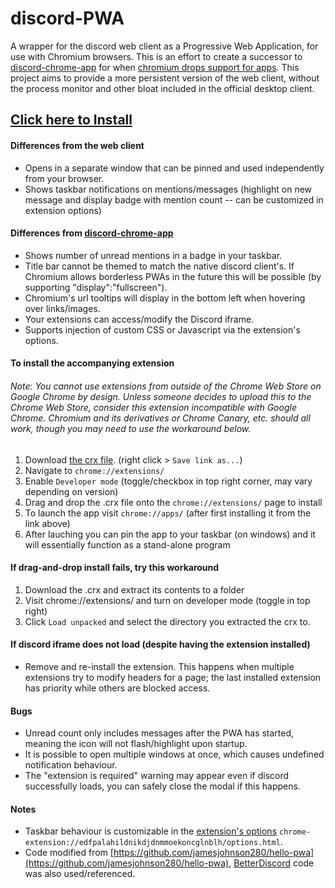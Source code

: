 # discord-PWA
A wrapper for the discord web client as a Progressive Web Application, for use with Chromium browsers. This is an effort to create a successor to [discord-chrome-app](https://github.com/NeverDecaf/discord-chrome-app) for when [chromium drops support for apps](https://blog.chromium.org/2020/01/moving-forward-from-chrome-apps.html). This project aims to provide a more persistent version of the web client, without the process monitor and other bloat included in the official desktop client.
## [Click here to Install](https://neverdecaf.github.io/discord-PWA/)
#### Differences from the web client
- Opens in a separate window that can be pinned and used independently from your browser.
- Shows taskbar notifications on mentions/messages (highlight on new message and display badge with mention count -- can be customized in extension options)
#### Differences from [discord-chrome-app](https://github.com/NeverDecaf/discord-chrome-app)
- Shows number of unread mentions in a badge in your taskbar.
- Title bar cannot be themed to match the native discord client's. If Chromium allows borderless PWAs in the future this will be possible (by supporting "display":"fullscreen").
- Chromium's url tooltips will display in the bottom left when hovering over links/images.
- Your extensions can access/modify the Discord iframe.
- Supports injection of custom CSS or Javascript via the extension's options.
#### To install the accompanying extension
###### Note: You cannot use extensions from outside of the Chrome Web Store on Google Chrome by design. Unless someone decides to upload this to the Chrome Web Store, consider this extension incompatible with Google Chrome. Chromium and its derivatives or Chrome Canary, etc. should all work, though you may need to use the workaround below.
1. Download [the crx file](https://neverdecaf.github.io/discord-PWA/Discord-PWA-Bypass.crx). (right click > `Save link as...`)
2. Navigate to `chrome://extensions/`
3. Enable `Developer mode` (toggle/checkbox in top right corner, may vary depending on version)
4. Drag and drop the .crx file onto the `chrome://extensions/` page to install
5. To launch the app visit `chrome://apps/` (after first installing it from the link above)
6. After lauching you can pin the app to your taskbar (on windows) and it will essentially function as a stand-alone program
#### If drag-and-drop install fails, try this workaround
1. Download the .crx and extract its contents to a folder
2. Visit chrome://extensions/ and turn on developer mode (toggle in top right)
3. Click `Load unpacked` and select the directory you extracted the crx to.
#### If discord iframe does not load (despite having the extension installed)
- Remove and re-install the extension. This happens when multiple extensions try to modify headers for a page; the last installed extension has priority while others are blocked access.
#### Bugs
- Unread count only includes messages after the PWA has started, meaning the icon will not flash/highlight upon startup.
- It is possible to open multiple windows at once, which causes undefined notification behaviour.
- The "extension is required" warning may appear even if discord successfully loads, you can safely close the modal if this happens.
#### Notes
- Taskbar behaviour is customizable in the [extension's options](chrome-extension://edfpalahildnikdjdnmmoekoncglnblh/options.html) `chrome-extension://edfpalahildnikdjdnmmoekoncglnblh/options.html`.
- Code modified from [https://github.com/jamesjohnson280/hello-pwa](https://github.com/jamesjohnson280/hello-pwa), [BetterDiscord](https://github.com/rauenzi/BetterDiscordApp) code was also used/referenced.
